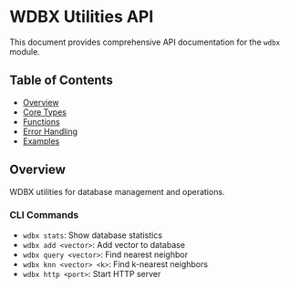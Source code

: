 # WDBX Utilities API

This document provides comprehensive API documentation for the `wdbx` module.

## Table of Contents

- [Overview](#overview)
- [Core Types](#core-types)
- [Functions](#functions)
- [Error Handling](#error-handling)
- [Examples](#examples)

## Overview

WDBX utilities for database management and operations.

### CLI Commands

- `wdbx stats`: Show database statistics
- `wdbx add <vector>`: Add vector to database
- `wdbx query <vector>`: Find nearest neighbor
- `wdbx knn <vector> <k>`: Find k-nearest neighbors
- `wdbx http <port>`: Start HTTP server


